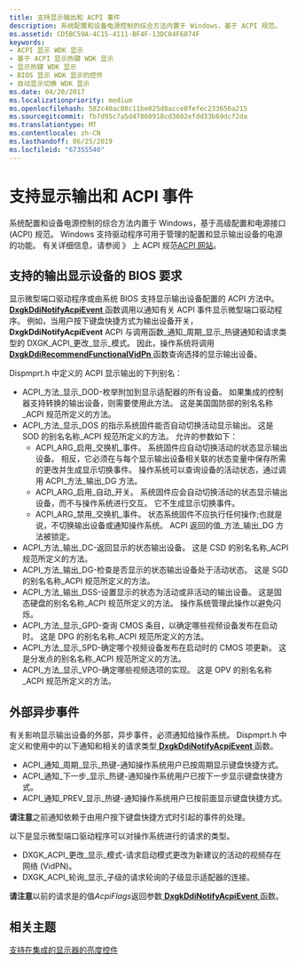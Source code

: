 ```yaml
---
title: 支持显示输出和 ACPI 事件
description: 系统配置和设备电源控制的综合方法内置于 Windows，基于 ACPI 规范。
ms.assetid: CD5BC59A-4C15-4111-BF4F-13DC04F6874F
keywords:
- ACPI 显示 WDK 显示
- 基于 ACPI 显示热键 WDK 显示
- 显示热键 WDK 显示
- BIOS 显示 WDK 显示的控件
- 自动显示切换 WDK 显示
ms.date: 04/20/2017
ms.localizationpriority: medium
ms.openlocfilehash: 582c40ac08c11be025d8acce0fefec233656a215
ms.sourcegitcommit: fb7d95c7a5d47860918cd3602efdd33b69dcf2da
ms.translationtype: MT
ms.contentlocale: zh-CN
ms.lasthandoff: 06/25/2019
ms.locfileid: "67355540"
---
```

# <a name="supporting-display-output-and-acpi-events"></a>支持显示输出和 ACPI 事件


系统配置和设备电源控制的综合方法内置于 Windows，基于高级配置和电源接口 (ACPI) 规范。 Windows 支持驱动程序可用于管理的配置和显示输出设备的电源的功能。 有关详细信息，请参阅 》 上 ACPI 规范[ACPI 网站](https://go.microsoft.com/fwlink/p/?linkid=57185)。

## <a name="span-idbiosrequirementstosupportdisplayoutputdevicesspanspan-idbiosrequirementstosupportdisplayoutputdevicesspanspan-idbiosrequirementstosupportdisplayoutputdevicesspanbios-requirements-to-support-display-output-devices"></a><span id="BIOS_Requirements_to_Support_Display_Output_Devices"></span><span id="bios_requirements_to_support_display_output_devices"></span><span id="BIOS_REQUIREMENTS_TO_SUPPORT_DISPLAY_OUTPUT_DEVICES"></span>支持的输出显示设备的 BIOS 要求


显示微型端口驱动程序或由系统 BIOS 支持显示输出设备配置的 ACPI 方法中。 [ **DxgkDdiNotifyAcpiEvent** ](https://docs.microsoft.com/windows-hardware/drivers/ddi/content/dispmprt/nc-dispmprt-dxgkddi_notify_acpi_event)函数调用以通知有关 ACPI 事件显示微型端口驱动程序。 例如，当用户按下键盘快捷方式为输出设备开关， **DxgkDdiNotifyAcpiEvent** ACPI 与调用函数\_通知\_周期\_显示\_热键通知和请求类型的 DXGK\_ACPI\_更改\_显示\_模式。 因此，操作系统将调用[ **DxgkDdiRecommendFunctionalVidPn** ](https://docs.microsoft.com/windows-hardware/drivers/ddi/content/d3dkmddi/nc-d3dkmddi-dxgkddi_recommendfunctionalvidpn)函数查询选择的显示输出设备。

Dispmprt.h 中定义的 ACPI 显示输出的下列别名：

-   ACPI\_方法\_显示\_DOD-枚举附加到显示适配器的所有设备。 如果集成的控制器支持转换的输出设备，则需要使用此方法。 这是美国国防部的别名名称\_ACPI 规范所定义的方法。
-   ACPI\_方法\_显示\_DOS 的指示系统固件能否自动切换活动显示输出。 这是 SOD 的别名名称\_ACPI 规范所定义的方法。 允许的参数如下：
    -   ACPI\_ARG\_启用\_交换机\_事件。 系统固件应自动切换活动的状态显示输出设备。 相反，它必须在与每个显示输出设备相关联的状态变量中保存所需的更改并生成显示切换事件。 操作系统可以查询设备的活动状态，通过调用 ACPI\_方法\_输出\_DG 方法。
    -   ACPI\_ARG\_启用\_自动\_开关。 系统固件应会自动切换活动的状态显示输出设备，而不与操作系统进行交互。 它不生成显示切换事件。
    -   ACPI\_ARG\_禁用\_交换机\_事件。 状态系统固件不应执行任何操作;也就是说，不切换输出设备或通知操作系统。 ACPI 返回的值\_方法\_输出\_DG 方法被锁定。
-   ACPI\_方法\_输出\_DC-返回显示的状态输出设备。 这是 CSD 的别名名称\_ACPI 规范所定义的方法。
-   ACPI\_方法\_输出\_DG-检查是否显示的状态输出设备处于活动状态。 这是 SGD 的别名名称\_ACPI 规范所定义的方法。
-   ACPI\_方法\_输出\_DSS-设置显示的状态为活动或非活动的输出设备。 这是固态硬盘的别名名称\_ACPI 规范所定义的方法。 操作系统管理此操作以避免闪烁。
-   ACPI\_方法\_显示\_GPD-查询 CMOS 条目，以确定哪些视频设备发布在启动时。 这是 DPG 的别名名称\_ACPI 规范所定义的方法。
-   ACPI\_方法\_显示\_SPD-确定哪个视频设备发布在启动时的 CMOS 项更新。 这是分发点的别名名称\_ACPI 规范所定义的方法。
-   ACPI\_方法\_显示\_VPO-确定哪些视频选项的实现。 这是 OPV 的别名名称\_ACPI 规范所定义的方法。

## <a name="span-idexternalasynchronouseventsspanspan-idexternalasynchronouseventsspanspan-idexternalasynchronouseventsspanexternal-asynchronous-events"></a><span id="External_Asynchronous_Events"></span><span id="external_asynchronous_events"></span><span id="EXTERNAL_ASYNCHRONOUS_EVENTS"></span>外部异步事件


有关影响显示输出设备的外部，异步事件，必须通知给操作系统。 Dispmprt.h 中定义和使用中的以下通知和相关的请求类型[ **DxgkDdiNotifyAcpiEvent** ](https://docs.microsoft.com/windows-hardware/drivers/ddi/content/dispmprt/nc-dispmprt-dxgkddi_notify_acpi_event)函数。

-   ACPI\_通知\_周期\_显示\_热键-通知操作系统用户已按周期显示键盘快捷方式。
-   ACPI\_通知\_下一步\_显示\_热键-通知操作系统用户已按下一步显示键盘快捷方式。
-   ACPI\_通知\_PREV\_显示\_热键-通知操作系统用户已按前面显示键盘快捷方式。

**请注意**之前通知依赖于由用户按下键盘快捷方式时引起的事件的处理。

 

以下是显示微型端口驱动程序可以对操作系统进行的请求的类型。

-   DXGK\_ACPI\_更改\_显示\_模式-请求启动模式更改为新建议的活动的视频存在网络 (VidPN)。
-   DXGK\_ACPI\_轮询\_显示\_子级的请求轮询的子级显示适配器的连接。

**请注意**以前的请求是的值*AcpiFlags*返回参数[ **DxgkDdiNotifyAcpiEvent** ](https://docs.microsoft.com/windows-hardware/drivers/ddi/content/dispmprt/nc-dispmprt-dxgkddi_notify_acpi_event)函数。

 

## <a name="span-idrelatedtopicsspanrelated-topics"></a><span id="related_topics"></span>相关主题


[支持在集成的显示器的亮度控件](supporting-brightness-controls-on-integrated-display-panels.md)

 

 






